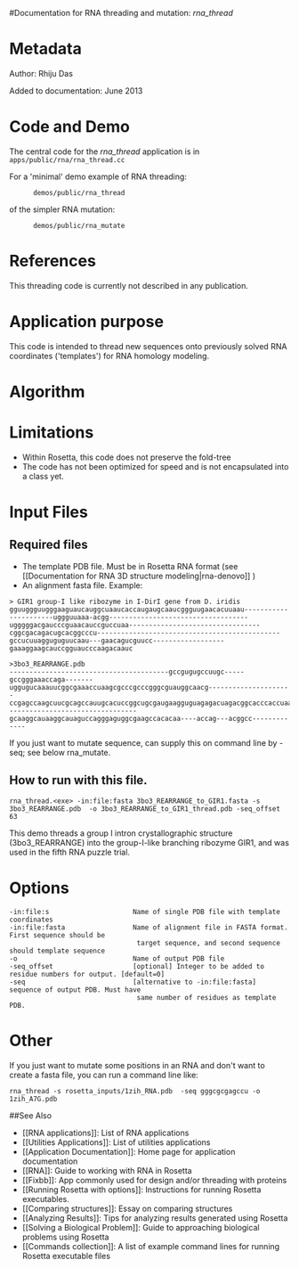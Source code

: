 #Documentation for RNA threading and mutation: *rna\_thread*

Metadata
========

Author: Rhiju Das

Added to documentation: June 2013

Code and Demo
=============

The central code for the *rna\_thread* application is in `       apps/public/rna/rna_thread.cc      `

For a 'minimal' demo example of RNA threading:

`       demos/public/rna_thread      `

of the simpler RNA mutation:

`       demos/public/rna_mutate      `

References
==========

This threading code is currently not described in any publication.

Application purpose
===========================================

This code is intended to thread new sequences onto previously solved RNA coordinates ('templates') for RNA homology modeling.

Algorithm
=========

Limitations
===========

-   Within Rosetta, this code does not preserve the fold-tree
-   The code has not been optimized for speed and is not encapsulated into a class yet.

Input Files
===========

Required files
-------------

-   The template PDB file. Must be in Rosetta RNA format (see [[Documentation for RNA 3D structure modeling|rna-denovo]] )
-   An alignment fasta file. Example:

```
> GIR1 group-I like ribozyme in I-DirI gene from D. iridis
gguuggguugggaaguaucauggcuaaucaccaugaugcaaucggguugaacacuuaau----------------------uggguuaaa-acgg-----------------------------------ugggggacgaucccguaacauccguccuaa---------------------------------cggcgacagacugcacggcccu----------------------------------------------gccucuuagguguguucaau---gaacagucguucc------------------gaaaggaagcauccgguaucccaagacaauc

>3bo3_REARRANGE.pdb
----------------------------------------gccgugugccuugc-----gccgggaaaccaga-------uggugucaaauucggcgaaaccuaagcgcccgcccgggcguauggcaacg---------------------ccgagccaagcuucgcagccauugcacuccggcugcgaugaagguguagagacuagacggcacccaccuaaggcaaacgcuauggugc---------------------------------gcaaggcauaaggcauaguccagggaguggcgaagccacacaa----accag---acggcc-------------
```

If you just want to mutate sequence, can supply this on command line by -seq; see below rna\_mutate.

How to run with this file.
---------------------------

```
rna_thread.<exe> -in:file:fasta 3bo3_REARRANGE_to_GIR1.fasta -s 3bo3_REARRANGE.pdb  -o 3bo3_REARRANGE_to_GIR1_thread.pdb -seq_offset 63
```

This demo threads a group I intron crystallographic structure (3bo3\_REARRANGE) into the group-I-like branching ribozyme GIR1, and was used in the fifth RNA puzzle trial.

Options
=======

```
-in:file:s                     Name of single PDB file with template coordinates
-in:file:fasta                 Name of alignment file in FASTA format. First sequence should be
                                target sequence, and second sequence should template sequence
-o                             Name of output PDB file
-seq_offset                    [optional] Integer to be added to residue numbers for output. [default=0]
-seq                           [alternative to -in:file:fasta] sequence of output PDB. Must have
                                same number of residues as template PDB.
```

Other
=====

If you just want to mutate some positions in an RNA and don't want to create a fasta file, you can run a command line like:

```
rna_thread -s rosetta_inputs/1zih_RNA.pdb  -seq gggcgcgagccu -o 1zih_A7G.pdb
```

##See Also

* [[RNA applications]]: List of RNA applications
* [[Utilities Applications]]: List of utilities applications
* [[Application Documentation]]: Home page for application documentation
* [[RNA]]: Guide to working with RNA in Rosetta
* [[Fixbb]]: App commonly used for design and/or threading with proteins
* [[Running Rosetta with options]]: Instructions for running Rosetta executables.
* [[Comparing structures]]: Essay on comparing structures
* [[Analyzing Results]]: Tips for analyzing results generated using Rosetta
* [[Solving a Biological Problem]]: Guide to approaching biological problems using Rosetta
* [[Commands collection]]: A list of example command lines for running Rosetta executable files
